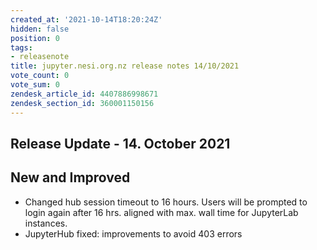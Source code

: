 ```yaml
---
created_at: '2021-10-14T18:20:24Z'
hidden: false
position: 0
tags:
- releasenote
title: jupyter.nesi.org.nz release notes 14/10/2021
vote_count: 0
vote_sum: 0
zendesk_article_id: 4407886998671
zendesk_section_id: 360001150156
---
```


## Release Update - 14. October 2021

## New and Improved

-   Changed hub session timeout to 16 hours. Users will be prompted to
    login again after 16 hrs. aligned with max. wall time for JupyterLab
    instances. 
-   JupyterHub fixed: improvements to avoid 403 errors